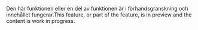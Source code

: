 <span data-ttu-id="52c4a-101">Den här funktionen eller en del av funktionen är i förhandsgranskning och innehållet fungerar.</span><span class="sxs-lookup"><span data-stu-id="52c4a-101">This feature, or part of the feature, is in preview and the content is work in progress.</span></span>